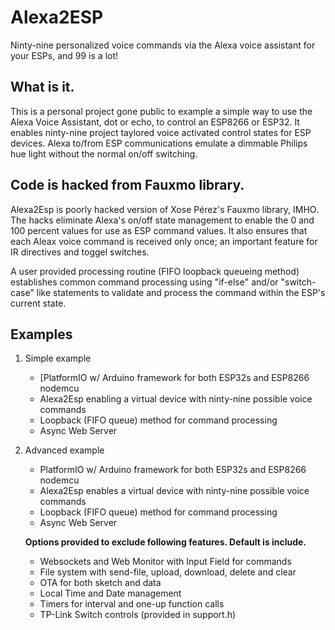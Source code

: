 # Alexa2ESP
 Ninty-nine personalized voice commands via the Alexa voice assistant for your ESPs, and 99 is a lot!

## What is it.
This is a personal project gone public to example a simple way to use the Alexa Voice Assistant, dot or echo, to control an ESP8266 or ESP32. It enables ninty-nine project taylored voice activated control states for ESP devices. Alexa to/from ESP communications emulate a dimmable Philips hue light without the normal on/off switching.

## Code is hacked from Fauxmo library.
Alexa2Esp is poorly hacked version of Xose Pérez's Fauxmo library, IMHO. The hacks eliminate Alexa's on/off state management to  enable the 0 and 100 percent values for use as ESP command values. It also ensures that each Aleax voice command is received only once; an important feature for IR directives and toggel switches.

A user provided processing routine (FIFO loopback queueing method) establishes common command processing using "if-else" and/or "switch-case" like statements to validate and process the command within the ESP's current state.

## Examples
  1. Simple example
     - [PlatformIO w/ Arduino framework for both ESP32s and ESP8266 nodemcu
     - Alexa2Esp enabling a virtual device with ninty-nine possible voice commands
     - Loopback (FIFO queue) method for command processing
     - Async Web Server

  2. Advanced example
     - PlatformIO w/ Arduino framework for both ESP32s and ESP8266 nodemcu
     - Alexa2Esp enables a virtual device with ninty-nine possible voice commands
     - Loopback (FIFO queue) method for command processing
     - Async Web Server

     **Options provided to exclude following features. Default is include.**
     - Websockets and Web Monitor with Input Field for commands
     - File system with send-file, upload, download, delete and clear
     - OTA for both sketch and data
     - Local Time and Date management
     - Timers for interval and one-up function calls
     - TP-Link Switch controls (provided in support.h)
